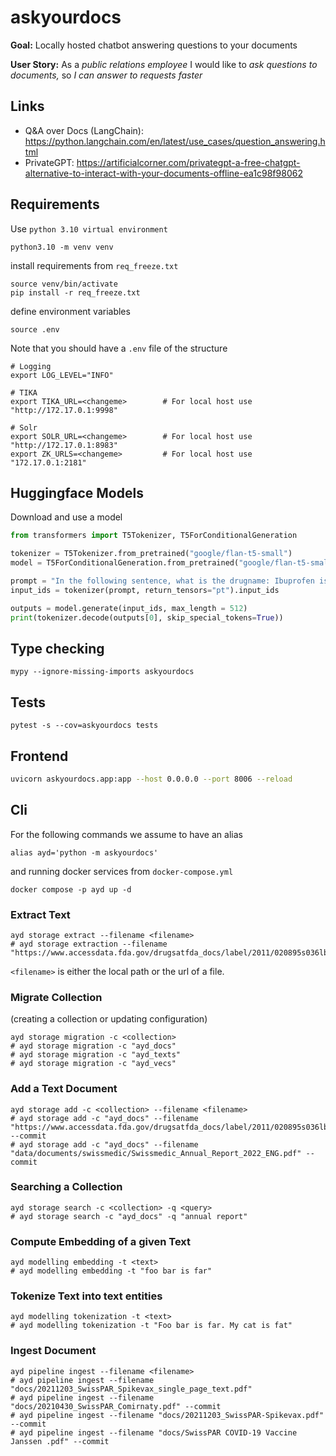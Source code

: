 # askyourdocs
**Goal:** Locally hosted chatbot answering questions to your documents

**User Story:** As a *public relations employee* I would like to *ask questions to documents,* so *I can answer to requests faster*

## Links
- Q&A over Docs (LangChain): https://python.langchain.com/en/latest/use_cases/question_answering.html
- PrivateGPT: https://artificialcorner.com/privategpt-a-free-chatgpt-alternative-to-interact-with-your-documents-offline-ea1c98f98062


## Requirements
Use `python 3.10 virtual environment`
```shell
python3.10 -m venv venv
```
install requirements from `req_freeze.txt`
```shell
source venv/bin/activate
pip install -r req_freeze.txt
```
define environment variables
```shell
source .env
```
Note that you should have a `.env` file of the structure
```shell
# Logging
export LOG_LEVEL="INFO"

# TIKA
export TIKA_URL=<changeme>        # For local host use "http://172.17.0.1:9998"

# Solr
export SOLR_URL=<changeme>        # For local host use "http://172.17.0.1:8983"  
export ZK_URLS=<changeme>         # For local host use "172.17.0.1:2181"
```


## Huggingface Models
Download and use a model
```python
from transformers import T5Tokenizer, T5ForConditionalGeneration

tokenizer = T5Tokenizer.from_pretrained("google/flan-t5-small")
model = T5ForConditionalGeneration.from_pretrained("google/flan-t5-small")

prompt = "In the following sentence, what is the drugname: Ibuprofen is well known to cause diarrhia."
input_ids = tokenizer(prompt, return_tensors="pt").input_ids

outputs = model.generate(input_ids, max_length = 512)
print(tokenizer.decode(outputs[0], skip_special_tokens=True))
```

## Type checking
```shell
mypy --ignore-missing-imports askyourdocs
```

## Tests
```shell
pytest -s --cov=askyourdocs tests
```


## Frontend
```sh
uvicorn askyourdocs.app:app --host 0.0.0.0 --port 8006 --reload
```

## Cli

For the following commands we assume to have an alias
```shell
alias ayd='python -m askyourdocs'
```
and running docker services from `docker-compose.yml`
```shell
docker compose -p ayd up -d  
```

### Extract Text
```shell
ayd storage extract --filename <filename> 
# ayd storage extraction --filename "https://www.accessdata.fda.gov/drugsatfda_docs/label/2011/020895s036lbl.pdf"
```
`<filename>` is either the local path or the url of a file.

### Migrate Collection
(creating a collection or updating configuration)
```shell
ayd storage migration -c <collection>
# ayd storage migration -c "ayd_docs"
# ayd storage migration -c "ayd_texts"
# ayd storage migration -c "ayd_vecs"
```

### Add a Text Document
```shell
ayd storage add -c <collection> --filename <filename>
# ayd storage add -c "ayd_docs" --filename "https://www.accessdata.fda.gov/drugsatfda_docs/label/2011/020895s036lbl.pdf" --commit
# ayd storage add -c "ayd_docs" --filename "data/documents/swissmedic/Swissmedic_Annual_Report_2022_ENG.pdf" --commit
```


### Searching a Collection
```shell
ayd storage search -c <collection> -q <query>
# ayd storage search -c "ayd_docs" -q "annual report"
```

### Compute Embedding of a given Text
```shell
ayd modelling embedding -t <text>
# ayd modelling embedding -t "foo bar is far"
```

### Tokenize Text into text entities
```shell
ayd modelling tokenization -t <text>
# ayd modelling tokenization -t "Foo bar is far. My cat is fat"
```


### Ingest Document
```shell
ayd pipeline ingest --filename <filename>
# ayd pipeline ingest --filename "docs/20211203_SwissPAR_Spikevax_single_page_text.pdf"
# ayd pipeline ingest --filename "docs/20210430_SwissPAR_Comirnaty.pdf" --commit
# ayd pipeline ingest --filename "docs/20211203_SwissPAR-Spikevax.pdf" --commit
# ayd pipeline ingest --filename "docs/SwissPAR COVID-19 Vaccine Janssen .pdf" --commit
```
